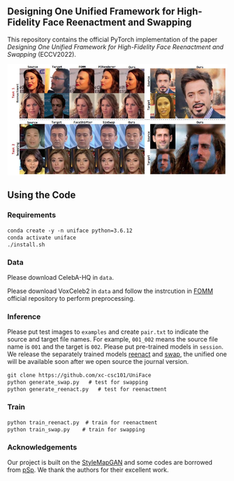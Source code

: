 ## Designing One Unified Framework for High-Fidelity Face Reenactment and Swapping
This repository contains the official PyTorch implementation of the paper *Designing One Unified Framework for High-Fidelity Face Reenactment and Swapping* (ECCV2022).

![avatar](demo/teaser.jpg)

## Using the Code

### Requirements
```
conda create -y -n uniface python=3.6.12
conda activate uniface
./install.sh
```

### Data
Please download CelebA-HQ in `data`.

Please download VoxCeleb2 in `data` and follow the instrcution in [FOMM](https://github.com/AliaksandrSiarohin/first-order-model) official repository to perform preprocessing.

### Inference
Please put test images to `examples` and create `pair.txt` to indicate the source and target file names. For example, `001_002` means the source file name is `001` and the target is `002`.
Please put pre-trained models in `session`. We release the separately trained models [reenact](https://drive.google.com/file/d/1Y-Sm-_HmvPSBwz16Ol8apwnBUCYU4_tH/view?usp=sharing) and [swap](https://drive.google.com/file/d/1H3DHfld_M5F940bZMuoT_bDkW3tJZvbq/view?usp=sharing), the unified one will be available soon after we open source the journal version.

```
git clone https://github.com/xc-csc101/UniFace
python generate_swap.py   # test for swapping
python generate_reenact.py   # test for reenactment
```

### Train
```
python train_reenact.py  # train for reenactment
python train_swap.py    # train for swapping
```

### Acknowledgements
Our project is built on the [StyleMapGAN](https://github.com/naver-ai/StyleMapGAN) and some codes are borrowed from [pSp](https://github.com/eladrich/pixel2style2pixel). We thank the authors for their excellent work.